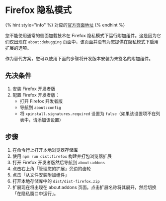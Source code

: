 # Firefox 隐私模式

{% hint style="info" %}
对应的[官方页面地址](https://contributing.bitwarden.com/clients/browser/ff-private/)
{% endhint %}

您不能使用通常的侧面加载技术在 Firefox 隐私模式下运行附加组件。这是因为它们仅出现在 `about:debugging` 页面中，该页面并没有为您提供在隐私模式下启用扩展的选项。

作为替代方案，您可以使用下面的步骤将开发版本安装为未签名的附加组件。

## 先决条件 <a href="#prerequisites" id="prerequisites"></a>

1. 安装 Firefox 开发者版
2. 配置 Firefox 开发者版：
   * 打开 Firefox 开发者版
   * 导航到 `about:config`
   * 将 `xpinstall.signatures.required` 设置为 `false`（如果该设置项不在列表中，请添加该设置）

## 步骤 <a href="#steps" id="steps"></a>

1. 在命令行上打开本地浏览器存储库
2. 使用 `npm run dist:firefox` 构建并打包浏览器扩展
3. 打开 Firefox 开发者版然后导航到 `about:addons`
4. 点击右上角「管理您的扩展」旁边的齿轮
5. 点击「从文件安装附加组件」
6. 打开本地存储库中的 `dist/dist-firefox.zip`
7. 扩展现在将出现在 about:addons 页面。点击扩展名称将其展开，然后切换「在隐私窗口中运行」。
